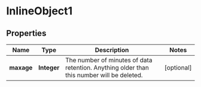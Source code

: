 

# InlineObject1

## Properties

Name | Type | Description | Notes
------------ | ------------- | ------------- | -------------
**maxage** | **Integer** | The number of minutes of data retention. Anything older than this number will be deleted. |  [optional]



